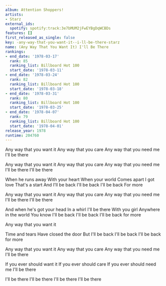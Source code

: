 ```yaml
---
album: Attention Shoppers!
artists:
- Starz
external_ids:
  spotify: spotify:track:3e7bMUM2jFwEYBgDqWCBDs
features: []
first_released_as_single: false
key: -any-way-that-you-want-it--i-ll-be-there-starz
name: (Any Way That You Want It) I'll Be There
rankings:
- end_date: '1978-03-17'
  rank: 85
  ranking_list: Billboard Hot 100
  start_date: '1978-03-11'
- end_date: '1978-03-24'
  rank: 82
  ranking_list: Billboard Hot 100
  start_date: '1978-03-18'
- end_date: '1978-03-31'
  rank: 80
  ranking_list: Billboard Hot 100
  start_date: '1978-03-25'
- end_date: '1978-04-07'
  rank: 79
  ranking_list: Billboard Hot 100
  start_date: '1978-04-01'
release_year: 1978
runtime: 204760
---
```

Any way that you want it
Any way that you care
Any way that you need me
I'll be there

Any way that you want it
Any way that you care
Any way that you need me
I'll be there
I'll be there

When he runs away
With your heart
When your world
Comes apart
I got love
That's a start
And I'll be back
I'll be back
I'll be back
For more

Any way that you want it
Any way that you care
Any way that you need me
I'll be there
I'll be there

And when he's got your head
In a whirl
I'll be there
With you girl
Anywhere in the world
You know I'll be back
I'll be back
I'll be back for more

Any way that you want it

Time and tears
Have closed the door
But I'll be back
I'll be back
I'll be back for more

Any way that you want it
Any way that you care
Any way that you need me
I'll be there

If you ever should want it
If you ever should care
If you ever should need me
I'll be there

I'll be there
I'll be there
I'll be there
I'll be there
